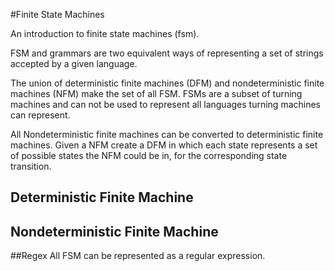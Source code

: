 #Finite State Machines

An introduction to finite state machines (fsm).

FSM and grammars are two equivalent ways of representing a set of strings accepted by a given language. 

The union of deterministic finite machines (DFM) and nondeterministic finite machines (NFM) make the set of all FSM. FSMs are a subset of turning machines and can not be used to represent all languages turning machines can represent.

All Nondeterministic finite machines can be converted to deterministic finite machines. Given a NFM create a DFM in which each state represents a set of possible states the NFM could be in, for the corresponding state transition.

## Deterministic Finite Machine

## Nondeterministic Finite Machine


##Regex
All FSM can be represented as a regular expression.



